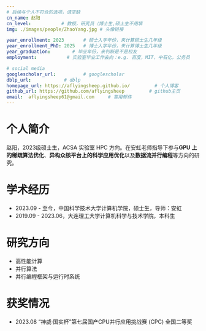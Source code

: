 ```yaml
---
# 后续与个人不符合的选项，请空缺
cn_name: 赵阳
cn_level:           # 教授，研究员（博士生,硕士生不用填
img: ./images/people/ZhaoYang.jpg # 头像链接

year_enrollment: 2023       # 硕士入学年份，来计算硕士生几年级
year_enrollment_PhD: 2025   # 博士入学年份，来计算博士生几年级
year_graduation:        # 毕业年份，来判断是不是校友
employment:           # 实验室毕业工作去向：e.g. 百度，MIT，中石化，公务员

# social media
googlescholar_url:          # googlescholar
dblp_url:            # dblp
homepage_url: https://aflyingsheep.github.io/         # 个人博客
github_url: https://github.com/aflyingsheep         # github主页
email:  aflyingsheep61@gmail.com     # 常用邮件
---
```


# 个人简介

赵阳，2023级硕士生，ACSA 实验室 HPC 方向。在安虹老师指导下参与**GPU 上的稀疏算法优化**、**异构众核平台上的科学应用优化**以及**数据流并行编程**等方向的研究。

# 学术经历

* 2023.09 - 至今，中国科学技术大学计算机学院，硕士生，导师：安虹
* 2019.09 - 2023.06，大连理工大学计算机科学与技术学院，本科生

# 研究方向

* 高性能计算
* 并行算法
* 并行编程框架与运行时系统

# 获奖情况

* 2023.08 “神威·国实杯”第七届国产CPU并行应用挑战赛 (CPC) 全国二等奖
